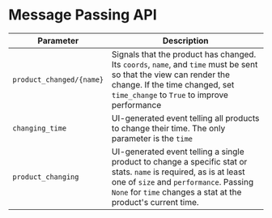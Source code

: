 # Message Passing API
| Parameter | Description |
| --------- | ----------- |
| `product_changed/{name}` | Signals that the product has changed. Its `coords`, `name`, and `time` must be sent so that the view can render the change. If the time changed, set `time_change` to `True` to improve performance |
| `changing_time` | UI-generated event telling all products to change their time. The only parameter is the `time` |
| `product_changing` | UI-generated event telling a single product to change a specific stat or stats. `name` is required, as is at least one of `size` and `performance`. Passing `None` for `time` changes a stat at the product's current time. |
